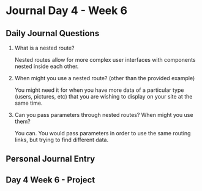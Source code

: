 # Journal Day 4 - Week 6

## Daily Journal Questions

1. What is a nested route?

    Nested routes allow for more complex user interfaces with components nested inside each other.

2. When might you use a nested route? (other than the provided example)

    You might need it for when you have more data of a particular type (users, pictures, etc) that you are wishing to display on your site at the same time.

3. Can you pass parameters through nested routes? When might you use them?

    You can. You would pass parameters in order to use the same routing links, but trying to find different data.

## Personal Journal Entry


## Day 4 Week 6 -  Project